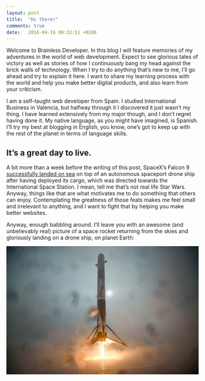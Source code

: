 ```yaml
---
layout: post
title:  "Hi there!"
comments: true
date:   2016-04-16 00:32:51 +0200
---
```


Welcome to Brainless Developer. In this blog I will feature memories of my adventures in the world of web development. Expect to see glorious tales of victory as well as stories of how I continuously bang my head against the brick walls of technology. When I try to do anything that’s new to me, I’ll go ahead and try to explain it here. I want to share my learning process with the world and help you make better digital products, and also learn from your criticism.

I am a self-taught web developer from Spain. I studied International Business in Valencia, but halfway through it I discovered it just wasn’t my thing. I have learned extensively from my major though, and I don’t regret having done it. My native language, as you might have imagined, is Spanish. I’ll try my best at blogging in English, you know, one’s got to keep up with the rest of the planet in terms of language skills.

## It’s a great day to live.

A bit more than a week before the writing of this post, SpaceX’s Falcon 9 [successfully landed on sea](http://news.discovery.com/space/private-spaceflight/spacex-falcon-9-rocket-nails-ocean-landing-160408.htm) on top of an autonomous spaceport drone ship after having deployed its cargo, which was directed towards the International Space Station. I mean, tell me that’s not real life Star Wars. Anyway, things like that are what motivates me to do something that others can enjoy. Contemplating the greatness of those feats makes me feel small and irrelevant to anything, and I want to fight that by helping you make better websites.

Anyway, enough babbling around. I’ll leave you with an awesome (and unbelievably real) picture of a space rocket returning from the skies and gloriously landing on a drone ship, on planet Earth:

<div class='post-image'>
  <img src='/img/hello/falcon.jpg' alt='Falcon 9 Drone Ship Landing' />
</div>
